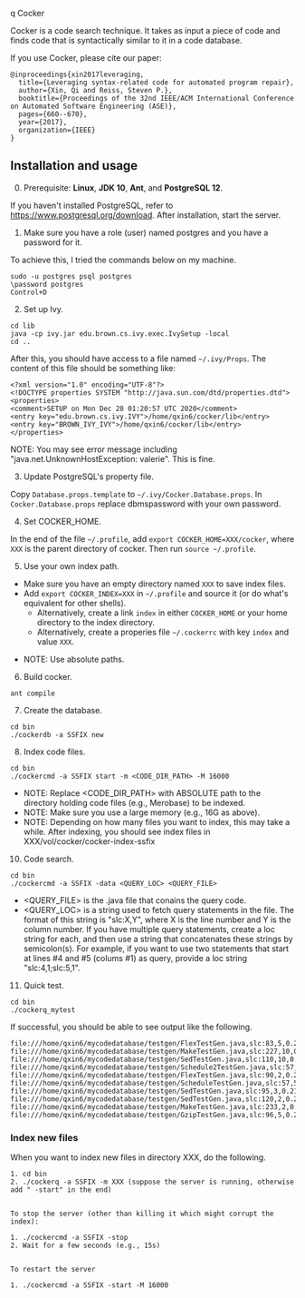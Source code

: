 q Cocker

Cocker is a code search technique. It takes as input a piece of code and finds code that is syntactically similar to it in a code database.

If you use Cocker, please cite our paper:
```
@inproceedings{xin2017leveraging,
  title={Leveraging syntax-related code for automated program repair},
  author={Xin, Qi and Reiss, Steven P.},
  booktitle={Proceedings of the 32nd IEEE/ACM International Conference on Automated Software Engineering (ASE)},
  pages={660--670},
  year={2017},
  organization={IEEE}
}
```

## Installation and usage

0. Prerequisite: **Linux**, **JDK 10**, **Ant**, and **PostgreSQL 12**.

If you haven't installed PostgreSQL, refer to https://www.postgresql.org/download. After installation, start the server.


1. Make sure you have a role (user) named postgres and you have a password for it.

To achieve this, I tried the commands below on my machine.
```
sudo -u postgres psql postgres
\password postgres
Control+D
```

2. Set up Ivy.

```
cd lib
java -cp ivy.jar edu.brown.cs.ivy.exec.IvySetup -local
cd ..
```

After this, you should have access to a file named `~/.ivy/Props`. The content of this file should be something like:

```
<?xml version="1.0" encoding="UTF-8"?>
<!DOCTYPE properties SYSTEM "http://java.sun.com/dtd/properties.dtd">
<properties>
<comment>SETUP on Mon Dec 28 01:20:57 UTC 2020</comment>
<entry key="edu.brown.cs.ivy.IVY">/home/qxin6/cocker/lib</entry>
<entry key="BROWN_IVY_IVY">/home/qxin6/cocker/lib</entry>
</properties>
```

NOTE: You may see error message including "java.net.UnknownHostException: valerie". This is fine.


3. Update PostgreSQL's property file.

Copy `Database.props.template` to `~/.ivy/Cocker.Database.props`.
In `Cocker.Database.props` replace dbmspassword with your own password.


4. Set COCKER_HOME.

In the end of the file `~/.profile`, add `export COCKER_HOME=XXX/cocker`, where `XXX` is the parent directory of cocker. Then run `source ~/.profile`.


5. Use your own index path.

 - Make sure you have an empty directory named `XXX` to save index files.
 - Add `export COCKER_INDEX=XXX` in `~/.profile` and source it (or do what's equivalent for other shells).
   - Alternatively, create a link `index` in either `COCKER_HOME` or your home directory to the index directory.
   - Alternatively, create a properies file `~/.cockerrc` with key `index` and value `XXX`.
 * NOTE: Use absolute paths.

6. Build cocker.

`ant compile`


7. Create the database.

```
cd bin
./cockerdb -a SSFIX new
```


8. Index code files.

```
cd bin
./cockercmd -a SSFIX start -m <CODE_DIR_PATH> -M 16000
```

* NOTE: Replace <CODE_DIR_PATH> with ABSOLUTE path to the directory holding code files (e.g., Merobase) to be indexed.
* NOTE: Make sure you use a large memory (e.g., 16G as above).
* NOTE: Depending on how many files you want to index, this may take a while. After indexing, you should see index files in XXX/vol/cocker/cocker-index-ssfix


10. Code search.

```
cd bin
./cockercmd -a SSFIX -data <QUERY_LOC> <QUERY_FILE>
```

* <QUERY_FILE> is the .java file that conains the query code.
* <QUERY_LOC> is a string used to fetch query statements in the file. The format of this string is "slc:X,Y", where X is the line number and Y is the column number. If you have multiple query statements, create a loc string for each, and then use a string that concatenates these strings by semicolon(s). For example, if you want to use two statements that start at lines #4 and #5 (colums #1) as query, provide a loc string "slc:4,1;slc:5,1".


11. Quick test.

```
cd bin
./cockerq_mytest
```

If successful, you should be able to see output like the following.

```
file:///home/qxin6/mycodedatabase/testgen/FlexTestGen.java,slc:83,5,0.25485426
file:///home/qxin6/mycodedatabase/testgen/MakeTestGen.java,slc:227,10,0.22162989
file:///home/qxin6/mycodedatabase/testgen/SedTestGen.java,slc:110,10,0.21562001
file:///home/qxin6/mycodedatabase/testgen/Schedule2TestGen.java,slc:57,5;slc:58,5,0.2129162
file:///home/qxin6/mycodedatabase/testgen/FlexTestGen.java,slc:90,2,0.2129162
file:///home/qxin6/mycodedatabase/testgen/ScheduleTestGen.java,slc:57,5;slc:58,5,0.2129162
file:///home/qxin6/mycodedatabase/testgen/SedTestGen.java,slc:95,3,0.2129162
file:///home/qxin6/mycodedatabase/testgen/SedTestGen.java,slc:120,2,0.2129162
file:///home/qxin6/mycodedatabase/testgen/MakeTestGen.java,slc:233,2,0.2129162
file:///home/qxin6/mycodedatabase/testgen/GzipTestGen.java,slc:96,5,0.2129162
```



### Index new files

When you want to index new files in directory XXX, do the following.

```
1. cd bin
2. ./cockerq -a SSFIX -m XXX (suppose the server is running, otherwise add " -start" in the end)


To stop the server (other than killing it which might corrupt the index):

1. ./cockercmd -a SSFIX -stop
2. Wait for a few seconds (e.g., 15s)


To restart the server

1. ./cockercmd -a SSFIX -start -M 16000
```



